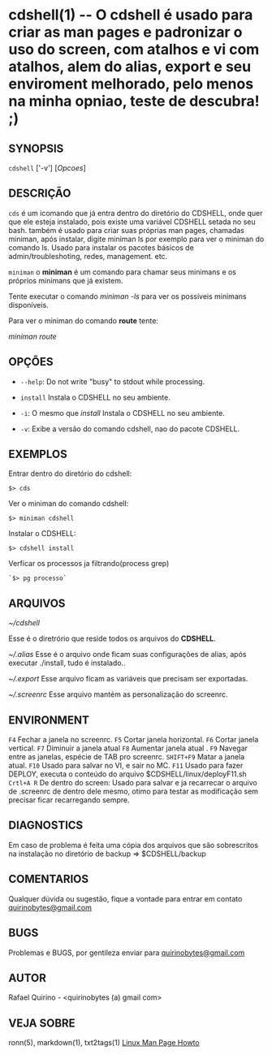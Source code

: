 cdshell(1) -- O cdshell é usado para criar as man pages e padronizar o uso do screen, com atalhos e vi com atalhos, alem do alias, export e seu enviroment melhorado, pelo menos na minha opniao, teste de descubra! ;)
===============================================


SYNOPSIS
--------

`cdshell` ['-v'] [*Opcoes*]

DESCRIÇÃO
---------

`cds` é um icomando que já entra dentro do diretório do CDSHELL, onde quer que ele esteja instalado, pois existe uma variável CDSHELL setada no seu bash.
também é usado para criar suas próprias man pages, chamadas miniman, após instalar, digite miniman ls por exemplo para ver o miniman do comando ls.
Usado para instalar os pacotes básicos de admin/troubleshoting, redes, management. etc.

`miniman` o **miniman** é um comando para chamar seus minimans e os próprios minimans que já existem.

Tente executar o comando *miniman -ls* para ver os possíveis minimans disponíveis.

Para ver o miniman do comando **route**  tente:

*miniman route*


OPÇÕES
------

* `--help`:
  Do not write "busy" to stdout while processing.

* `install` 
  Instala o CDSHELL no seu ambiente.

* `-i`:
  O mesmo que *install* Instala o CDSHELL no seu ambiente.

* `-v`:
  Exibe a versão do comando cdshell, nao do pacote CDSHELL.


EXEMPLOS
--------

Entrar dentro do diretório do cdshell:

   `$> cds`

Ver o miniman do comando cdshell:

   `$> miniman cdshell`

Instalar o CDSHELL:

   `$> cdshell install`

Verficar os processos ja filtrando(process grep)

	`$> pg processo`


ARQUIVOS
--------

*~/cdshell*

Esse é o diretrório que reside todos os arquivos do **CDSHELL**.

*~/.alias*
  Esse é o arquivo onde ficam suas configurações de alias, após executar ./install, tudo é instalado..

*~/.export*
  Esse arquivo ficam as variáveis que precisam ser exportadas.

*~/.screenrc*
  Esse arquivo mantém as personalização do screenrc.



ENVIRONMENT
-----------

`F4`
  Fechar a janela no screenrc.
`F5`
  Cortar janela horizontal.
`F6`
  Cortar janela vertical.
`F7`
  Diminuir a janela atual
`F8`
  Aumentar janela atual .
`F9`
  Navegar entre as janelas, espécie de TAB pro screenrc.
`SHIFT+F9`
  Matar a janela atual.
`F10`
  Usado para salvar no VI, e sair no MC.
`F11`
  Usado para fazer DEPLOY, executa o conteúdo do arquivo $CDSHELL/linux/deployF11.sh
`Crtl+A R`
  De dentro do screen: Usado para salvar e ja recarrecar o arquivo de .screenrc de dentro dele mesmo, otimo para testar as modificação sem precisar ficar recarregando sempre.


DIAGNOSTICS
-----------

Em caso de problema é feita uma cópia dos arquivos que são sobrescritos na instalação no diretório de backup => $CDSHELL/backup

COMENTARIOS
-----------

Qualquer dúvida ou sugestão, fique a vontade para entrar em contato quirinobytes@gmail.com

BUGS
----

Problemas e BUGS, por gentileza enviar para quirinobytes@gmail.com

AUTOR
-----

Rafael Quirino - <quirinobytes (a) gmail com>

VEJA SOBRE
----------

ronn(5), markdown(1), txt2tags(1) [Linux Man Page Howto](
http://www.schweikhardt.net/man_page_howto.html)
